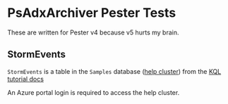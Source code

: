 # PsAdxArchiver Pester Tests

These are written for Pester v4 because v5 hurts my brain. 

## StormEvents

`StormEvents` is a table in the `Samples` database ([help cluster](https://help.kusto.windows.net/Samples)) from the [KQL tutorial docs](https://learn.microsoft.com/en-us/azure/data-explorer/kusto/query/tutorials/learn-common-operators)

An Azure portal login is required to access the help cluster. 
